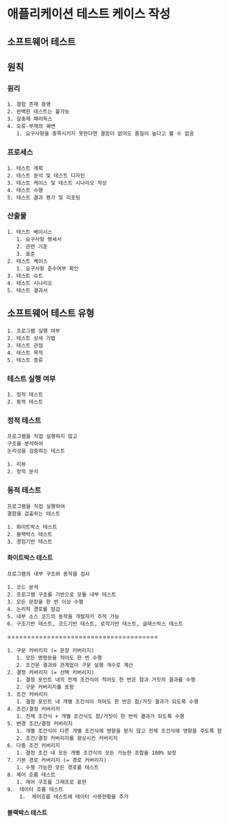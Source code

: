 # 애플리케이션 테스트 케이스 작성

## 소프트웨어 테스트

## 원칙

### 원리

    1. 결함 존재 증명
    2. 완벽한 테스트는 불가능
    3. 살충제 패러독스
    4. 오류-부재의 궤변
       1. 요구사항을 충족시키지 못한다면 결함이 없어도 품질이 높다고 볼 수 없음

### 프로세스

    1. 테스트 계획
    2. 테스트 분석 및 테스트 디자인
    3. 테스트 케이스 및 테스트 시나리오 작성
    4. 테스트 수행
    5. 테스트 결과 평가 및 리포팅

### 산출물

    1. 테스트 베이시스
       1. 요구사항 명세서
       2. 관련 기준
       3. 표준
    2. 테스트 케이스
       1. 요구사항 준수여부 확인
    3. 테스트 슈트
    4. 테스트 시나리오
    5. 테스트 결과서

## 소프트웨어 테스트 유형

    1. 프로그램 실행 여부
    2. 테스트 상세 기법
    3. 테스트 관점
    4. 테스트 목적
    5. 테스트 종류

### 테스트 실행 여부

    1. 정적 테스트
    2. 동적 테스트

### 정적 테스트

    프로그램을 직접 실행하지 않고
    구조를 분석하여
    논리성을 검증하는 테스트

    1. 리뷰
    2. 정적 분석

### 동적 테스트

    프로그램을 직접 실행하여
    결함을 검출하는 테스트

    1. 화이트박스 테스트
    2. 블랙박스 테스트
    3. 경험기반 테스트

#### 화이트박스 테스트

    프로그램의 내부 구조와 동작을 검사

    1. 코드 분석
    2. 프로그램 구조를 기반으로 모듈 내부 테스트
    3. 모든 문장을 한 번 이상 수행
    4. 논리적 경로를 점검
    5. 내부 소스 코드의 동작을 개발자가 추적 가능
    6. 구조기반 테스트, 코드기반 테스트, 로직기반 테스트, 글래스박스 테스트

======================================

    1. 구문 커버리지 (= 문장 커버리지)
       1. 모든 명령문을 적어도 한 번 수행
       2. 조건문 결과와 관계없이 구문 실행 개수로 계산
    2. 결정 커버리지 (= 선택 커버리지)
       1. 결정 포인트 내의 전체 조건식이 적어도 한 번은 참과 거짓의 결과를 수행
       2. 구문 커버리지를 포함
    3. 조건 커버리지
       1. 결정 포인트 내 개별 조건식이 적어도 한 번은 참/거짓 결과가 되도록 수행
    4. 조건/결정 커버리지
       1. 전체 조건식 + 개별 조건식도 참/거짓이 한 번씩 결과가 되도록 수행
    5. 변경 조건/결정 커버리지
       1. 개별 조건식이 다른 개별 조건식에 영향을 받지 않고 전체 조건식에 영향을 주도록 함
       2. 조건/결정 커버리지를 향상시킨 커버리지
    6. 다중 조건 커버리지
       1. 결정 조건 내 모든 개별 조건식의 모든 가능한 조합을 100% 보장
    7. 기본 경로 커버리지 (= 경로 커버리지)
       1. 수행 가능한 모든 경로를 테스트
    8. 제어 흐름 테스트
       1. 제어 구조를 그래프로 표현
    9.  데이터 흐름 테스트
        1.  제어흐름 테스트에 데이터 사용현황을 추가

#### 블랙박스 테스트
